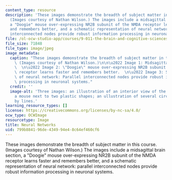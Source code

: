 ```yaml
---
content_type: resource
description: 'These images demonstrate the breadth of subject matter in this course.
  (Images courtesy of Nathan Wilson.) The images include a midsagittal brain section,
  a "Doogie" mouse over-expressing NR2B subunit of the NMDA receptor learns faster
  and remembers better, and a schematic representation of neural network: parallel
  interconnected nodes provide robust information processing in neuronal systems.'
file: /ol-ocw-studio-app/courses/9-011-the-brain-and-cognitive-sciences-i-fall-2002/799b884196de434994e48c64ef460cf6_9-011f02.jpg
file_size: 71848
file_type: image/jpeg
image_metadata:
  caption: "These images demonstrate the breadth of subject matter in this course.\
    \ (Images courtesy of Nathan Wilson.)\n\n\u2022 Image 1: Midsagittal brain section.\
    \  \n\u2022 Image 2: \"Doogie\" mouse over-expressing NR2B subunit of the NMDA\
    \ receptor learns faster and remembers better.  \n\u2022 Image 3: Schematic representation\
    \ of neural network: Parallel interconnected nodes provide robust information\
    \ processing in neuronal systems."
  credit: ''
  image-alt: 'Three images: an illustration of an interior view of the human brain;
    a mouse next to two plastic shapes; an ullustration of several circles interconnected
    by lines.'
learning_resource_types: []
license: https://creativecommons.org/licenses/by-nc-sa/4.0/
ocw_type: OCWImage
resourcetype: Image
title: Neural Networks
uid: 799b8841-96de-4349-94e4-8c64ef460cf6
---
```

These images demonstrate the breadth of subject matter in this course. (Images courtesy of Nathan Wilson.) The images include a midsagittal brain section, a "Doogie" mouse over-expressing NR2B subunit of the NMDA receptor learns faster and remembers better, and a schematic representation of neural network: parallel interconnected nodes provide robust information processing in neuronal systems.